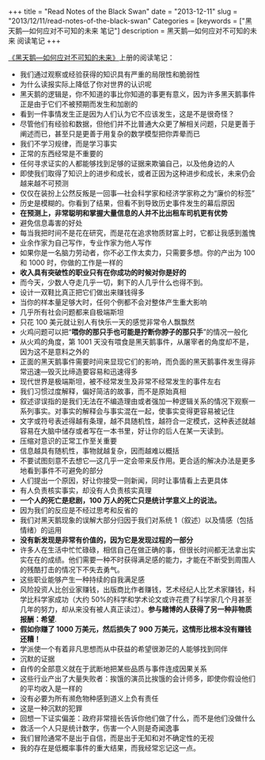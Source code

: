 +++
title = "Read Notes of the Black Swan"
date = "2013-12-11"
slug = "2013/12/11/read-notes-of-the-black-swan"
Categories = [keywords = ["黑天鹅—如何应对不可知的未来 笔记"]
description = 黑天鹅—如何应对不可知的未来 阅读笔记
+++


<a href="http://www.amazon.cn/gp/product/B005U9CO3W/ref=as_li_ss_tl?ie=UTF8&camp=536&creative=3132&creativeASIN=B005U9CO3W&linkCode=as2&tag=bringmeluck-23" rel="external nofollow" title="" target="_blank">《黑天鹅—如何应对不可知的未来》</a>上册的阅读笔记：

*  我们通过观察或经验获得的知识具有严重的局限性和脆弱性
*  为什么读报实际上降低了你对世界的认识呢
*  黑天鹅的逻辑是，你不知道的事比你知道的事更有意义，因为许多黑天鹅事件正是由于它们不被预期而发生和加剧的
*  看到一件事情发生正是因为人们认为它不应该发生，这是不是很奇怪？
*  尽管他们有经验和数据，但他们并不比普通大众更了解相关问题，只是更善于阐述而已，甚至只是更善于用复杂的数学模型把你弄晕而已
*  我们不学习规律，而是学习事实
*  正常的东西经常是不重要的
*  任何寻求证实的人都能够找到足够的证据来欺骗自己，以及他身边的人
*  即使我们取得了知识上的进步和成长，或者正因为这种进步和成长，未来仍会越来越不可预测
*  仅仅在装扮上公然反叛是一回事—社会科学家和经济学家称之为“廉价的标签”
*  历史是模糊的。你看到了结果，但看不到导致历史事件发生的幕后原因
*  **在预测上，非常聪明和掌握大量信息的人并不比出租车司机更有优势**
*  避免信息毒害的好处
*  每当我把时间不是花在研究，而是花在追求物质财富上时，它都让我感到羞愧
*  业余作家为自己写作，专业作家为他人写作
*  如果你是一名脑力劳动者，你不必工作太卖力，只需要多想。你的产出为 100和 1000 时，你做的工作是一样的
*  **收入具有突破性的职业只有在你成功的时候对你是好的**
*  而今天，少数人夺走几乎一切，剩下的人几乎什么也得不到。
*  设计一双鞋比真正把它们做出来赚钱得多
*  当你的样本量足够大时，任何个例都不会对整体产生重大影响
*  几乎所有社会问题都来自极端斯坦
*  只花 100 美元就让别人有快乐一天的感觉非常令人飘飘然
*  火鸡问题可以把“**喂你的那只手也可能是拧断你脖子的那只手**”的情况一般化
*  从火鸡的角度，第 1001 天没有喂食是黑天鹅事件，从屠宰者的角度却不是，因为这不是意料之外的
*  正面的黑天鹅事件需要时间来显现它们的影响，而负面的黑天鹅事件发生得非常迅速—毁灭比缔造要容易和迅速得多
*  现代世界是极端斯坦，被不经常发生及非常不经常发生的事件左右
*  我们习惯过度解释，偏好简洁的故事，而不是原始真相
*  叙述谬误指的是我们无法在不编造理由或者强加一种逻辑关系的情况下观察一系列事实。对事实的解释会与事实混在一起，使事实变得更容易被记住
*  文字或符号表述得越有条理，越不具随机性，越符合一定模式，这种表述就越容易在大脑中储存或者写在一本书里，好让你的后人在某一天读到。
*  压缩对意识的正常工作至关重要
*  信息越具有随机性，事物就越复杂，因而越难以概括
*  不要试图刻意不去想它—这几乎一定会带来反作用。更合适的解决办法是更多地看到事件不可避免的部分
*  人们提出一个原因，好让你接受一则新闻，同时让事情看上去更具体
*  有人负责核实事实，却没有人负责核实真理
*  **一个人的死亡是悲剧，100 万人的死亡只是统计学意义上的说法。**
*  因为我们的反应是不经过思考和反省的
*  我们对黑天鹅现象的误解大部分归因于我们对系统 1（叙述）以及情感（包括情绪）的运用
*  **没有新发现是非常有价值的，因为它是发现过程的一部分**
*  许多人在生活中忙忙碌碌，相信自己在做正确的事，但很长时间都无法拿出实实在在的成绩。他们需要一种不时获得满足感的能力，才能在不断受到周围人的残酷打击的情况下不失去勇气。
*  这些职业能够产生一种持续的自我满足感
*  风险投资人比创业家赚钱，出版商比作者赚钱，艺术经纪人比艺术家赚钱，科学比科学家成功（大约 50%的科学和学术论文或许花费了科学家几个月甚至几年的努力，却从来没有被人真正读过）。**参与赌博的人获得了另一种非物质报酬：希望**.
*  **假如你赚了 1000 万美元，然后损失了 900 万美元，这情形比根本没有赚钱还糟！**
*  学派使一个有着非凡思想而从中获益的希望很渺茫的人能够找到同伴
*  沉默的证据
*  自传的全部意义就在于武断地把某些品质与事件连成因果关系
*  这些行业产出了大量失败者：挨饿的演员比挨饿的会计师多，即使你假设他们的平均收入是一样的
*  没有必要为所有濒危物种感到道义上负有责任
*  这是一种沉默的犯罪
*  回想一下证实偏差：政府非常擅长告诉你他们做了什么，而不是他们没做什么
*  救活一个人只是统计数字，伤害一个人则是奇闻逸事
*  我们冒险通常不是出于自信，而是出于无知和对不确定性的无视
*  我的存在是低概率事件的重大结果，而我经常忘记这一点。
